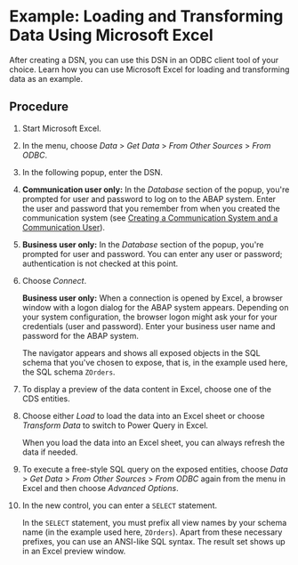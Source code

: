 <!-- loio52a055025b364fb891069fb7b12b3fc9 -->

# Example: Loading and Transforming Data Using Microsoft Excel

After creating a DSN, you can use this DSN in an ODBC client tool of your choice. Learn how you can use Microsoft Excel for loading and transforming data as an example.



## Procedure

1.  Start Microsoft Excel.

2.  In the menu, choose *Data* \> *Get Data* \> *From Other Sources* \> *From ODBC*.

3.  In the following popup, enter the DSN.

4.  **Communication user only:** In the *Database* section of the popup, you're prompted for user and password to log on to the ABAP system. Enter the user and password that you remember from when you created the communication system \(see [Creating a Communication System and a Communication User](creating-a-communication-system-and-a-communication-user-28881fb.md)\).

5.  **Business user only:** In the *Database* section of the popup, you're prompted for user and password. You can enter any user or password; authentication is not checked at this point.

6.  Choose *Connect*.

    **Business user only:** When a connection is opened by Excel, a browser window with a logon dialog for the ABAP system appears. Depending on your system configuration, the browser logon might ask your for your credentials \(user and password\). Enter your business user name and password for the ABAP system.

    The navigator appears and shows all exposed objects in the SQL schema that you've chosen to expose, that is, in the example used here, the SQL schema `ZOrders`.

7.  To display a preview of the data content in Excel, choose one of the CDS entities.

8.  Choose either *Load* to load the data into an Excel sheet or choose *Transform Data* to switch to Power Query in Excel.

    When you load the data into an Excel sheet, you can always refresh the data if needed.

9.  To execute a free-style SQL query on the exposed entities, choose *Data* \> *Get Data* \> *From Other Sources* \> *From ODBC* again from the menu in Excel and then choose *Advanced Options*.

10. In the new control, you can enter a `SELECT` statement.

    In the `SELECT` statement, you must prefix all view names by your schema name \(in the example used here, `ZOrders`\). Apart from these necessary prefixes, you can use an ANSI-like SQL syntax. The result set shows up in an Excel preview window.


